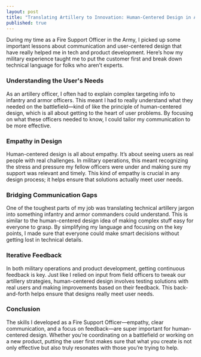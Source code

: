 ```yaml
---
layout: post
title: "Translating Artillery to Innovation: Human-Centered Design in Action"
published: true
---
```


During my time as a Fire Support Officer in the Army, I picked up some important lessons 
about communication and user-centered design that have really helped me in tech and product 
development. Here’s how my military experience taught me to put the customer first and 
break down technical language for folks who aren’t experts.

### Understanding the User's Needs

As an artillery officer, I often had to explain complex targeting info to infantry and armor 
officers. This meant I had to really understand what they needed on the battlefield—kind of 
like the principle of human-centered design, which is all about getting to the heart of user 
problems. By focusing on what these officers needed to know, I could tailor my communication 
to be more effective.

### Empathy in Design

Human-centered design is all about empathy. It’s about seeing users as real people with real 
challenges. In military operations, this meant recognizing the stress and pressure my fellow 
officers were under and making sure my support was relevant and timely. This kind of empathy 
is crucial in any design process; it helps ensure that solutions actually meet user needs.

### Bridging Communication Gaps

One of the toughest parts of my job was translating technical artillery jargon into something 
infantry and armor commanders could understand. This is similar to the human-centered design 
idea of making complex stuff easy for everyone to grasp. By simplifying my language and focusing
on the key points, I made sure that everyone could make smart decisions without getting lost in 
technical details.

### Iterative Feedback

In both military operations and product development, getting continuous feedback is key. Just like 
I relied on input from field officers to tweak our artillery strategies, human-centered design
involves testing solutions with real users and making improvements based on their feedback. This 
back-and-forth helps ensure that designs really meet user needs.

### Conclusion

The skills I developed as a Fire Support Officer—empathy, clear communication, and a focus on 
feedback—are super important for human-centered design. Whether you’re coordinating on a 
battlefield or working on a new product, putting the user first makes sure that what you 
create is not only effective but also truly resonates with those you’re trying to help.

